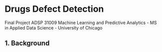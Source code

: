 # Drugs Defect Detection
Final Project ADSP 31009 Machine Learning and Predictive Analytics -  MS in Applied Data Science - University of Chicago


## 1. Background 
